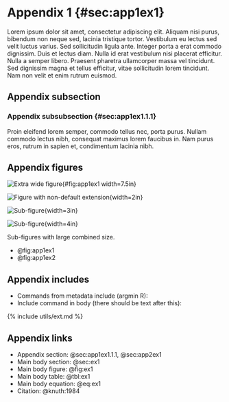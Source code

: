 # Appendix 1 {#sec:app1ex1}

Lorem ipsum dolor sit amet, consectetur adipiscing elit. Aliquam nisi purus,
bibendum non neque sed, lacinia tristique tortor. Vestibulum eu lectus sed velit
luctus varius. Sed sollicitudin ligula ante. Integer porta a erat commodo
dignissim. Duis et lectus diam. Nulla id erat vestibulum nisi placerat
efficitur. Nulla a semper libero. Praesent pharetra ullamcorper massa vel
tincidunt. Sed dignissim magna et tellus efficitur, vitae sollicitudin lorem
tincidunt. Nam non velit et enim rutrum euismod.

## Appendix subsection

### Appendix subsubsection {#sec:app1ex1.1.1}

Proin eleifend lorem semper, commodo tellus nec, porta purus. Nullam commodo
lectus nibh, consequat maximus lorem faucibus in. Nam purus eros, rutrum in
sapien et, condimentum lacinia nibh.

## Appendix figures

![Extra wide figure](figures/densities){#fig:app1ex1 width=7.5in}

<div id="fig:app1ex2">

![Figure with non-default extension](figures/lines.png){width=2in}

![Sub-figure](figures/gaussian2d){width=3in}

![Sub-figure](figures/anscombe){width=4in}

Sub-figures with large combined size.
</div>

* @fig:app1ex1
* @fig:app1ex2

## Appendix includes

* Commands from metadata include (argmin R): <!-- $\argmin$ $\R$ -->
* Include command in body  (there should be text after this):

{% include utils/ext.md %}

## Appendix links

* Appendix section: @sec:app1ex1.1.1, @sec:app2ex1
* Main body section: @sec:ex1
* Main body figure: @fig:ex1
* Main body table: @tbl:ex1
* Main body equation: @eq:ex1
* Citation: @knuth:1984
